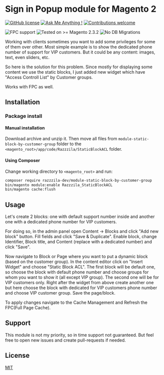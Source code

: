 # Sign in Popup module for Magento 2

[![GitHub license](https://img.shields.io/github/license/Naereen/StrapDown.js.svg)](https://choosealicense.com/licenses/mit/)
[![Ask Me Anything !](https://img.shields.io/badge/Ask%20me-anything-1abc9c.svg)](mailto:dev@nikitaisakov.com?subject=[GitHub]%20Ask%20me%20anything)
[![Contributions welcome](https://img.shields.io/badge/Contributions-welcome-brightgreen.svg?style=flat)](https://github.com/razzzila-dev/golang-server-metrix-client/issues)

![FPC support](https://img.shields.io/badge/FPC-supported-green.svg)
![Tested on >= Magento 2.3.2](https://img.shields.io/badge/Tested%20on->=%20Magento%202.3.2-f26322.svg)
![No DB Migrations](https://img.shields.io/badge/Deploy-No%20DB%20Migrations-26A2AA.svg)

Working with clients sometimes you want to add some privileges for some of them over other.
Most simple example is to show the dedicated phone number of support for VIP customers.
But it could be any content: images, text, even sliders, etc.

So here is the solution for this problem. Since mostly for displaying some content we use the static blocks, I just added new widget which have "Access Controll List" by Customer groups.

Works with FPC as well.

## Installation
### Package install
#### Manual installation
Download archive and unzip it.
Then move all files from `module-static-block-by-customer-group` folder to the `<magento_root>/app/code/Razzzila/StaticBlockACL` folder.

#### Using Composer
Change working directory to `<magento_root>` and run:
```BASH
composer require razzzila-dev/module-static-block-by-customer-group
bin/magento module:enable Razzzila_StaticBlockACL
bin/magento cache:flush
```

## Usage
Let's create 2 blocks: one with default support number inside and another one with a dedicated phone number for VIP customers.

For doing so, in the admin panel open Content -> Blocks and click "Add new block" button. Fill fields and click "Save & Duplicate". Enable block, change Identifier, Block title, and Content (replace with a dedicated number) and click "Save".

Now navigate to Block or Page where you want to put a dynamic block (based on the customer group).
In the content editor click on "Insert Widget" and choose "Static Block ACL".
The first block will be default one, so choose the block with default phone number and choose groups for whom you want to show it (all except VIP group).
The second one will be for VIP customers only. Right after the widget from above create another one but here choose the block with dedicated for VIP customers phone number and choose VIP customer group.
Save the page/block.

To apply changes navigate to the Cache Management and Refresh the FPC(Full Page Cache).

## Support
This module is not my priority, so in time support not guaranteed. But feel free to open new issues and create pull-requests if needed.

## License
[MIT](https://choosealicense.com/licenses/mit/)
